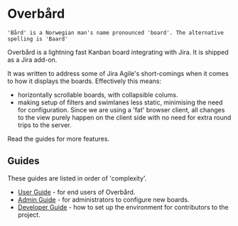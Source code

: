 # Overbård

```
'Bård' is a Norwegian man's name pronounced 'board'. The alternative spelling is 'Baard'
```
Overbård is a lightning fast Kanban board integrating with Jira. It is shipped as a Jira add-on. 

It was written to address some of Jira Agile's short-comings when it comes to how it displays the boards. 
Effectively this means:
* horizontally scrollable boards, with collapsible colums.
* making setup of filters and swimlanes less static, minimising the need for configuration. Since we 
are using a 'fat' browser client, all changes to the view purely happen on the client side with no need 
for extra round trips to the server.

Read the guides for more features.


## Guides

These guides are listed in order of 'complexity'. 

* [User Guide](user-guide.md) - for end users of Overbård.
* [Admin Guide](admin-guide.md) - for administrators to configure new boards.
* [Developer Guide](developer-guide.md) - how to set up the environment for contributors to the project.
 

